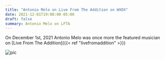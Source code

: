 ```yaml
---
title: "Antonio Melo on Live From The Addition on WXOX"
date: 2021-12-01T19:00:00-05:00
draft: false
summary: Antonio Melo on LFTA 
---
```


On December 1st, 2021 Antonio Melo was once more the featured musician on 
[Live From The Addition]({{< ref "livefromaddition" >}})


![pic](/img/antonioanddoa.jpg)







